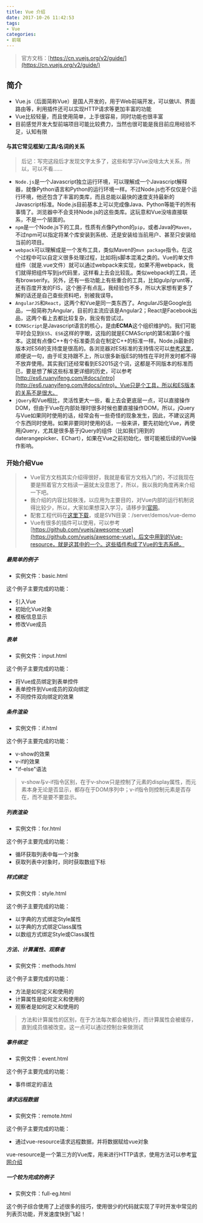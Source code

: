 ```yaml
---
title: Vue 介绍
date: 2017-10-26 11:42:53
tags:
- Vue
categories:
- 前端
---
```


> 官方文档：[https://cn.vuejs.org/v2/guide/](https://cn.vuejs.org/v2/guide/)

简介
----------

* Vue.js（后面简称Vue）是国人开发的，用于Web前端开发，可以做UI、界面路由等，利用插件还可以实现HTTP请求等更加丰富的功能
* Vue比较轻量，而且使用简单，上手很容易，同时功能也很丰富
* 目前感觉开发大型前端项目可能比较费力，当然也很可能是我目前应用经验不足，认知有限

#### 与其它常见框架/工具/名词的关系
> 后记：写完这段后才发现文字太多了，这些和学习Vue没啥太大关系，所以，可以不看……

* `Node.js`是一个Javascript独立运行环境，可以理解成一个Javascript解释器，就像Python语言和Python的运行环境一样。不过Node.js也不仅仅是个运行环境，他还包含了丰富的类库，而且总能以最快的速度支持最新的Javascript标准。Node.js目前基本上可以完成像Java、Python等能干的所有事情了。浏览器中不会支持Node.js的这些类库。这玩意和Vue没啥直接联系，不是一个层面的。
* `npm`是一个Node.js下的工具，性质有点像Python的`pip`，或者Java的`Maven`，不过npm可以指定将某个库安装到系统、还是安装给当前用户、甚至只安装给当前的项目。
* `webpack`可以理解成是一个发布工具，类似Maven的`mvn package`指令。在这个过程中可以自定义很多处理过程，比如将js脚本混淆之类的。Vue的单文件组件（就是.vue文件）就可以通过webpack来实现，如果不用webpack，我们就得把组件写到js代码里，这样看上去会比较乱。类似webpack的工具，还有browserify。另外，还有一些功能上有些重合的工具，比如gulp/grunt等，还有百度开发的FIS，这个圈子有点乱，我经验也不多，所以大家想有更多了解的话还是自己查些资料吧，别被我误导。
* `AngularJS`和`React`，这两个和Vue是同一类东西了。AngularJS是Google出品，一般简称为Angular，目前的主流应该是Angular2；React是Facebook出品，这两个看上去都比较复杂，我没有尝试过。
* `ECMAScript`是Javascript语言的核心，是由**ECMA**这个组织维护的。我们可能平时会见到`ES5`、`ES6`这样的字眼，这指的就是ECMAScript的第5和第6个版本。这就有点像C++有个标准委员会在制定C++的标准一样。Node.js最新的版本对ES6的支持度是很高的。各浏览器对ES标准的支持情况可以[参考这里](http://kangax.github.io/compat-table/es6/)，顺便说一句，由于IE支持跟不上，所以很多新版ES的特性在平时开发时都不得不放弃使用。其实我们还经常看到ES2015这个词，这都是不同版本的标准而已，要是想了解这些标准更详细的历史，可以参考[http://es6.ruanyifeng.com/#docs/intro](http://es6.ruanyifeng.com/#docs/intro)。Vue只是个工具，所以和ES版本的关系不是很大。
* `jQuery`和Vue相比，灵活性更大一些，看上去会更底层一点，可以直接操作DOM，但由于Vue在内部处理时很多时候也要直接操作DOM，所以，jQuery与Vue如果同时使用的话，经常会有一些奇怪的现象发生，因此，不建议这两个东西同时使用。如果非要同时使用的话，一般来讲，要先初始化Vue，再使用jQuery，尤其是很多基于jQuery的组件（比如我们用到的daterangepicker、EChart），如果在Vue之前初始化，很可能被后续的Vue操作影响。

### 开始介绍Vue

> * Vue官方文档其实介绍得很好，我就是看官方文档入门的，不过我现在要是照着官方文档读一遍就太没意思了，所以，我以我的角度再来介绍一下吧。
> * 我介绍的内容比较肤浅，以应用为主要目的，对Vue内部的运行机制说得比较少，所以，大家如果想深入学习，请移步到[官网](https://cn.vuejs.org/v2/guide/)。
> * 配套工程代码在[这里下载](http://onpyrjcca.bkt.clouddn.com/02e90f70ae084da3a22fc110f30b4069.zip)，或是SVN目录：/server/demos/vue-demo
> * Vue有很多的插件可以使用，可以参考[https://github.com/vuejs/awesome-vue](https://github.com/vuejs/awesome-vue)，后文中用到的Vue-resource，就是这其中的一个。这些插件构成了Vue的生态系统。

##### 最简单的例子

* 实例文件：basic.html

这个例子主要完成的功能：

* 引入Vue
* 初始化Vue对象
* 模板信息显示
* 修改Vue成员

##### 表单

* 实例文件：input.html

这个例子主要完成的功能：

* 将Vue成员绑定到表单控件
* 表单控件到Vue成员的双向绑定
* 不同控件双向绑定的效果

##### 条件渲染

* 实例文件：if.html

这个例子主要完成的功能：

* v-show的效果
* v-if的效果
* "if-else"语法

> v-show与v-if指令区别，在于v-show只是控制了元素的display属性，而元素本身无论是否显示，都存在于DOM序列中；v-if指令则控制元素是否存在，而不是要不要显示。

##### 列表渲染

* 实例文件：for.html

这个例子主要完成的功能：

* 循环获取列表中每一个对象
* 获取列表中对象时，同时获取数组下标

##### 样式绑定

* 实例文件：style.html

这个例子主要完成的功能：

* 以字典的方式绑定Style属性
* 以字典的方式绑定Class属性
* 以数组方式绑定Style或Class属性

##### 方法、计算属性、观察者

* 实例文件：methods.html

这个例子主要完成的功能：

* 方法是如何定义和使用的
* 计算属性是如何定义和使用的
* 观察者是如何定义和使用的

> 方法和计算属性的区别，在于方法每次都会被执行，而计算属性会被缓存，直到成员值被改变。这一点可以通过控制台来做测试

##### 事件绑定

* 实例文件：event.html

这个例子主要完成的功能：

* 事件绑定的语法

##### 请求远程数据

* 实例文件：remote.html

这个例子主要完成的功能：

* 通过vue-resource请求远程数据，并将数据赋给vue对象

vue-resource是一个第三方的Vue库，用来进行HTTP请求，使用方法可以参考[官网介绍](https://github.com/pagekit/vue-resource/blob/develop/docs/http.md)

##### 一个较为完成的例子

* 实例文件：full-eg.html

这个例子综合使用了上述很多的技巧，使用很少的代码就实现了平时开发中常见的列表页功能，开发速度快到飞起！
